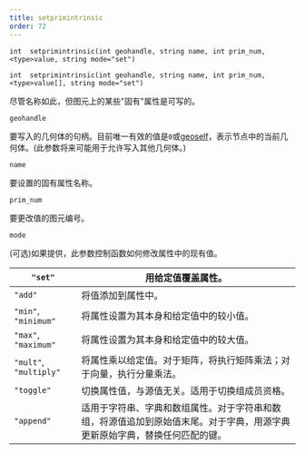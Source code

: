 ```yaml
---
title: setprimintrinsic
order: 72
---
```


`int  setprimintrinsic(int geohandle, string name, int prim_num, <type>value, string mode="set")`

`int  setprimintrinsic(int geohandle, string name, int prim_num, <type>value[], string mode="set")`

尽管名称如此，但图元上的某些"固有"属性是可写的。

`geohandle`

要写入的几何体的句柄。目前唯一有效的值是`0`或[geoself](geoself.html "返回当前几何体的句柄")，表示节点中的当前几何体。(此参数将来可能用于允许写入其他几何体。)

`name`

要设置的固有属性名称。

`prim_num`

要更改值的图元编号。

`mode`

(可选)如果提供，此参数控制函数如何修改属性中的现有值。

| `"set"` | 用给定值覆盖属性。 |
| --- | --- |
| `"add"` | 将值添加到属性中。 |
| `"min"`, `"minimum"` | 将属性设置为其本身和给定值中的较小值。 |
| `"max"`, `"maximum"` | 将属性设置为其本身和给定值中的较大值。 |
| `"mult"`, `"multiply"` | 将属性乘以给定值。对于矩阵，将执行矩阵乘法；对于向量，执行分量乘法。 |
| `"toggle"` | 切换属性值，与源值无关。适用于切换组成员资格。 |
| `"append"` | 适用于字符串、字典和数组属性。对于字符串和数组，将源值追加到原始值末尾。对于字典，用源字典更新原始字典，替换任何匹配的键。 |
